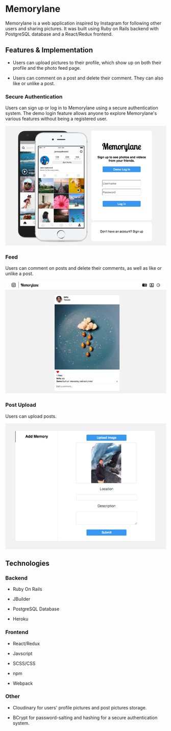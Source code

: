 # Memorylane

Memorylane is a web application inspired by Instagram for following other users and sharing pictures. It was built using Ruby on Rails backend with PostgreSQL database and a React/Redux frontend.

## Features & Implementation

* Users can upload pictures to their profile, which show up on both their profile and the photo feed page.

* Users can comment on a post and delete their comment. They can also like or unlike a post.

### Secure Authentication

Users can sign up or log in to Memorylane using a secure authentication system. The demo login feature allows anyone to explore Memorylane's various features without being a registered user.

![Memorylane Login](https://github.com/jtnshieh/Memorylane/blob/master/app/assets/images/Memorylane_login.png)

### Feed

Users can comment on posts and delete their comments, as well as like or unlike a post.

![Memorylane Feed](https://github.com/jtnshieh/Memorylane/blob/master/app/assets/images/Memorylane_feed.png)

### Post Upload

Users can upload posts.

![Memorylane Upload](https://github.com/jtnshieh/Memorylane/blob/master/app/assets/images/Memorylane_upload.png)

## Technologies

### Backend

* Ruby On Rails

* JBuilder

* PostgreSQL Database

* Heroku

### Frontend

* React/Redux

* Javscript

* SCSS/CSS

* npm

* Webpack

### Other

* Cloudinary for users' profile pictures and post pictures storage.

* BCrypt for password-salting and hashing for a secure authentication system.

